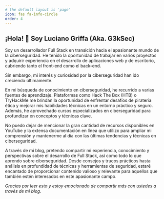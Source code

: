 ```yaml
---
# the default layout is 'page'
icon: fas fa-info-circle
order: 4
---
```


## ¡Hola! 👋 Soy Luciano Griffa (Aka. G3kSec)

Soy un desarrollador Full Stack en transición hacia el apasionante mundo de la ciberseguridad. He tenido la oportunidad de trabajar en varios proyectos y adquirir experiencia en el desarrollo de aplicaciones web y de escritorio, cubriendo tanto el front-end como el back-end.

Sin embargo, mi interés y curiosidad por la ciberseguridad han ido creciendo últimamente.

En mi búsqueda de conocimiento en ciberseguridad, he recurrido a varias fuentes de aprendizaje. Plataformas como Hack The Box (HTB) o TryHackMe me brindan la oportunidad de enfrentar desafíos de piratería ética y mejorar mis habilidades técnicas en un entorno práctico y seguro. Además, he aprovechado cursos especializados en ciberseguridad para profundizar en conceptos y técnicas clave.

No puedo dejar de mencionar la gran cantidad de recursos disponibles en YouTube y la extensa documentación en línea que utilizo para ampliar mi comprensión y mantenerme al día con las últimas tendencias y técnicas en ciberseguridad.

A través de mi blog, pretendo compartir mi experiencia, conocimiento y perspectivas sobre el desarrollo de Full Stack, así como todo lo que aprendo sobre ciberseguridad. Desde consejos y trucos prácticos hasta análisis en profundidad de técnicas y herramientas de seguridad, estaré encantado de proporcionar contenido valioso y relevante para aquellos que también estén interesados en este apasionante campo.

*Gracias por leer esto y estoy emocionado de compartir más con ustedes a través de mi blog.*
